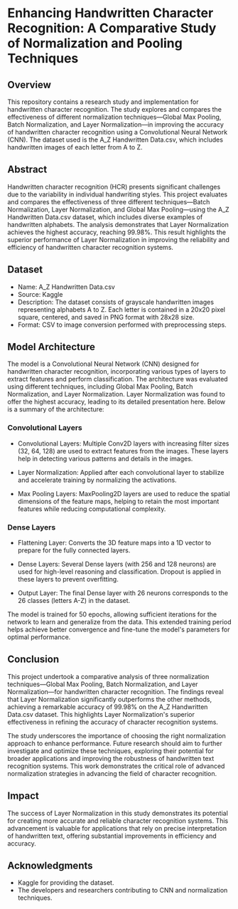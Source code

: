 # Enhancing Handwritten Character Recognition: A Comparative Study of Normalization and Pooling Techniques
## Overview
This repository contains a research study and implementation for handwritten character recognition. The study explores and compares the effectiveness of different normalization techniques—Global Max Pooling, Batch Normalization, and Layer Normalization—in improving the accuracy of handwritten character recognition using a Convolutional Neural Network (CNN). The dataset used is the A_Z Handwritten Data.csv, which includes handwritten images of each letter from A to Z.
## Abstract
Handwritten character recognition (HCR) presents significant challenges due to the variability in individual handwriting styles. This project evaluates and compares the effectiveness of three different techniques—Batch Normalization, Layer Normalization, and Global Max Pooling—using the A_Z Handwritten Data.csv dataset, which includes diverse examples of handwritten alphabets. The analysis demonstrates that Layer Normalization achieves the highest accuracy, reaching 99.98%. This result highlights the superior performance of Layer Normalization in improving the reliability and efficiency of handwritten character recognition systems.
## Dataset
- Name: A_Z Handwritten Data.csv
- Source: Kaggle
- Description: The dataset consists of grayscale handwritten images representing alphabets A to Z. Each letter is contained in a 20x20 pixel square, centered, and saved in PNG format with 28x28 size.
- Format: CSV to image conversion performed with preprocessing steps.
## Model Architecture
The model is a Convolutional Neural Network (CNN) designed for handwritten character recognition, incorporating various types of layers to extract features and perform classification. The architecture was evaluated using different techniques, including Global Max Pooling, Batch Normalization, and Layer Normalization. Layer Normalization was found to offer the highest accuracy, leading to its detailed presentation here. Below is a summary of the architecture:

### Convolutional Layers
- Convolutional Layers: Multiple Conv2D layers with increasing filter sizes (32, 64, 128) are used to extract features from the images. These layers help in detecting various patterns and details in the images.

- Layer Normalization: Applied after each convolutional layer to stabilize and accelerate training by normalizing the activations.

- Max Pooling Layers: MaxPooling2D layers are used to reduce the spatial dimensions of the feature maps, helping to retain the most important features while reducing computational complexity.

### Dense Layers
- Flattening Layer: Converts the 3D feature maps into a 1D vector to prepare for the fully connected layers.

- Dense Layers: Several Dense layers (with 256 and 128 neurons) are used for high-level reasoning and classification. Dropout is applied in these layers to prevent overfitting.

- Output Layer: The final Dense layer with 26 neurons corresponds to the 26 classes (letters A-Z) in the dataset.

The model is trained for 50 epochs, allowing sufficient iterations for the network to learn and generalize from the data. This extended training period helps achieve better convergence and fine-tune the model's parameters for optimal performance.

## Conclusion
This project undertook a comparative analysis of three normalization techniques—Global Max Pooling, Batch Normalization, and Layer Normalization—for handwritten character recognition. The findings reveal that Layer Normalization significantly outperforms the other methods, achieving a remarkable accuracy of 99.98% on the A_Z Handwritten Data.csv dataset. This highlights Layer Normalization's superior effectiveness in refining the accuracy of character recognition systems.

The study underscores the importance of choosing the right normalization approach to enhance performance. Future research should aim to further investigate and optimize these techniques, exploring their potential for broader applications and improving the robustness of handwritten text recognition systems. This work demonstrates the critical role of advanced normalization strategies in advancing the field of character recognition.

## Impact
The success of Layer Normalization in this study demonstrates its potential for creating more accurate and reliable character recognition systems. This advancement is valuable for applications that rely on precise interpretation of handwritten text, offering substantial improvements in efficiency and accuracy.

## Acknowledgments
- Kaggle for providing the dataset.
- The developers and researchers contributing to CNN and normalization techniques.

